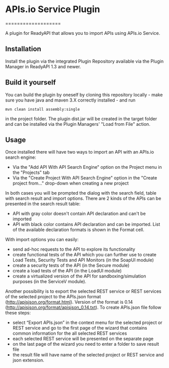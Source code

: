 # APIs.io Service Plugin

===================

A plugin for ReadyAPI that allows you to import APIs using APIs.io Service.

Installation
------------

Install the plugin via the integrated Plugin Repository available via the Plugin Manager in ReadyAPI 1.3 and newer.


Build it yourself
-----------------

You can build the plugin by oneself by cloning this repository locally - make sure you have java and maven 3.X correctly 
installed - and run 

```mvn clean install assembly:single```

in the project folder. The plugin dist.jar will be created in the target folder and can be installed via the 
Plugin Managers' "Load from File" action.


Usage
-----

Once installed there will have two ways to import an API with an APIs.io search engine:

* Via the "Add API With API Search Engine" option on the Project menu in the "Projects" tab
* Via the "Create Project With API Search Engine" option in the "Create project from..." drop-down when creating a new project

In both cases you will be prompted the dialog with the search field, table with search result and import options.
There are 2 kinds of the APIs can be presented in the search result table:
* API with gray color doesn't contain API declaration and can't be imported
* API with black color contains API declaration and can be imported. List of the available declaration formats is shown in the Format cell.

With import options you can easily:

* send ad-hoc requests to the API to explore its functionality
* create functional tests of the API which you can further use to create Load Tests, Security Tests and API Monitors
(in the SoapUI module)
* create a security tests of the API (in the Secure module)
* create a load tests of the API (in the LoadUI module)
* create a virtualized version of the API for sandboxing/simulation purposes (in the ServiceV module).


Another possibility is to export the selected REST service or REST services of the selected project
to the APIs.json format (http://apisjson.org/format.html). Version of the format is 0.14 (http://apisjson.org/format/apisjson_0.14.txt).
To create APIs.json file follow these steps:
* select “Export APIs.json”  in the context menu for the selected project or REST service and go to the
  first page of the wizard that contains common information for the all selected REST services
* each selected REST service will be presented on the separate page
* on the last page of the wizard you need to enter a folder to save result file
* the result file will have name of the selected project or REST service and json extension.
